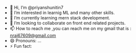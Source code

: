 - 👋 Hi, I’m @priyanshunitin7
- 👀 I’m interested in learnig ML and many other skills.
- 🌱 I’m currently learning mern stack development.
- 💞️ I’m looking to collaborate on front end related projects.
- 📫 How to reach me ,you can reach me on my gmail that is : nraj67609@gmail.com
- 😄 Pronouns: ...
- ⚡ Fun fact: 

<!---
priyanshunitin7/priyanshunitin7 is a ✨ special ✨ repository because its `README.md` (this file) appears on your GitHub profile.
You can click the Preview link to take a look at your changes.
--->
